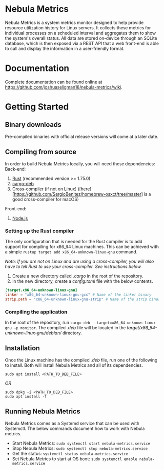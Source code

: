 # Nebula Metrics
Nebula Metrics is a system metrics monitor designed to help provide resource
utilization history for Linux servers. It collects these metrics for individual
processes on a scheduled interval and aggregates them to show the system's
overall status. All data are stored on-device through an SQLite database, which
is then exposed via a REST API that a web front-end is able to call and display
the information in a user-friendly format.

# Documentation
Complete documentation can be found online at
https://github.com/joshuaseligman18/nebula-metrics/wiki.

# Getting Started
## Binary downloads
Pre-compiled binaries with official release versions will come at a later date.

## Compiling from source
In order to build Nebula Metrics locally, you will need these dependencies:
Back-end:
1. [Rust](https://www.rust-lang.org/) (recommended version >= 1.75.0)
2. [cargo-deb](https://crates.io/crates/cargo-deb)
3. Cross-compiler (if not on Linux)
([here][https://github.com/SergioBenitez/homebrew-osxct/tree/master] is a good
cross-compiler for macOS)

Front-end:
1. [Node.js](https://nodejs.org/en)

### Setting up the Rust compiler
The only configuration that is needed for the Rust compiler is to add support
for compiling for x86_64 Linux machines. This can be achieved with a simple
`rustup target add x86_64-unknown-linux-gnu` command.

*Note: If you are not on Linux and are using a cross-compiler, you will also
have to tell Rust to use your cross-compiler. See instructions below.*
1. Create a new directory called *.cargo* in the root of the repository.
2. In the new directory, create a *config.toml* file with the below contents.
```toml
[target.x86_64-unknown-linux-gnu]
linker = "x86_64-unknown-linux-gnu-gcc" # Name of the linker binary
strip.path = "x86_64-unknown-linux-gnu-strip" # Name of the strip binary
```

### Compiling the application
In the root of the repository, run
`cargo deb --target=x86_64-unknown-linux-gnu -p monitor`. The compiled *.deb*
file will be located in the *target/x86_64-unknown-linux-gnu/debian/* directory.

## Installation
Once the Linux machine has the compiled *.deb* file, run one of the following
to install. Both will install Nebula Metrics and all of its dependencies.
```
sudo apt install <PATH_TO_DEB_FILE>
```
*OR*
```
sudo dpkg -i <PATH_TO_DEB_FILE>
sudo apt install -f
```

## Running Nebula Metrics
Nebula Metrics comes as a Systemd service that can be used with Systemctl.
The below commands document how to work with Nebula metrics.
* Start Nebula Metrics: `sudo systemctl start nebula-metrics.service`
* Stop Nebula Metrics: `sudo systemctl stop nebula-metrics.service`
* Get the status: `systemctl status nebula-metrics.service`
* Set Nebula Metrics to start at OS boot: `sudo systemctl enable nebula-metrics.service`
